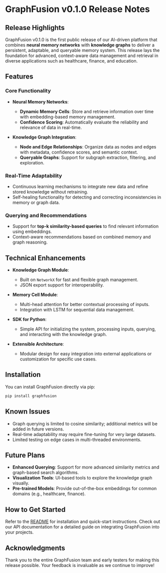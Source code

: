 # **GraphFusion v0.1.0 Release Notes**

## **Release Highlights**

GraphFusion v0.1.0 is the first public release of our AI-driven platform that combines **neural memory networks** with **knowledge graphs** to deliver a persistent, adaptable, and queryable memory system. This release lays the foundation for advanced, context-aware data management and retrieval in diverse applications such as healthcare, finance, and education.

## **Features**

### **Core Functionality**
- **Neural Memory Networks**:
  - **Dynamic Memory Cells**: Store and retrieve information over time with embedding-based memory management.
  - **Confidence Scoring**: Automatically evaluate the reliability and relevance of data in real-time.

- **Knowledge Graph Integration**:
  - **Node and Edge Relationships**: Organize data as nodes and edges with metadata, confidence scores, and semantic context.
  - **Queryable Graphs**: Support for subgraph extraction, filtering, and exploration.

### **Real-Time Adaptability**
- Continuous learning mechanisms to integrate new data and refine stored knowledge without retraining.
- Self-healing functionality for detecting and correcting inconsistencies in memory or graph data.

### **Querying and Recommendations**
- Support for **top-k similarity-based queries** to find relevant information using embeddings.
- Context-aware recommendations based on combined memory and graph reasoning.

## **Technical Enhancements**

- **Knowledge Graph Module**:
  - Built on `NetworkX` for fast and flexible graph management.
  - JSON export support for interoperability.

- **Memory Cell Module**:
  - Multi-head attention for better contextual processing of inputs.
  - Integration with LSTM for sequential data management.

- **SDK for Python**:
  - Simple API for initializing the system, processing inputs, querying, and interacting with the knowledge graph.

- **Extensible Architecture**:
  - Modular design for easy integration into external applications or customization for specific use cases.

## **Installation**

You can install GraphFusion directly via pip:

```bash
pip install graphfusion
```

## **Known Issues**
- Graph querying is limited to cosine similarity; additional metrics will be added in future versions.
- Real-time adaptability may require fine-tuning for very large datasets.
- Limited testing on edge cases in multi-threaded environments.

## **Future Plans**
- **Enhanced Querying**: Support for more advanced similarity metrics and graph-based search algorithms.
- **Visualization Tools**: UI-based tools to explore the knowledge graph visually.
- **Pre-trained Models**: Provide out-of-the-box embeddings for common domains (e.g., healthcare, finance).

## **How to Get Started**
Refer to the [README](README.md) for installation and quick-start instructions. Check out our API documentation for a detailed guide on integrating GraphFusion into your projects.

## **Acknowledgments**
Thank you to the entire GraphFusion team and early testers for making this release possible. Your feedback is invaluable as we continue to improve!

